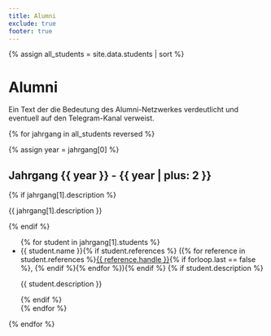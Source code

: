 ```yaml
---
title: Alumni
exclude: true
footer: true
---
```


{% assign all_students = site.data.students | sort %}

# Alumni

Ein Text der die Bedeutung des Alumni-Netzwerkes verdeutlicht und eventuell auf den Telegram-Kanal verweist.

{% for jahrgang in all_students reversed %}
<section>
{% assign year = jahrgang[0] %}
<h2>Jahrgang {{ year }} - {{ year | plus: 2 }}</h2>
{% if jahrgang[1].description %}<p>{{ jahrgang[1].description }}</p>{% endif %}
<ul>
{% for student in jahrgang[1].students %}
<li itemscope itemtype="http://schema.org/Person"><link itemprop="alumniOf" href="{{ site.url }}/#organization" /><span itemprop="name">{{ student.name }}</span>{% if student.references %} ({% for reference in student.references %}<a itemprop="sameAs" href="{{ reference.url }}">{{ reference.handle }}</a>{% if forloop.last == false %}, {% endif %}{% endfor %}){% endif %}
{% if student.description %}<p>{{ student.description }}</p>{% endif %}
</li>
{% endfor %}
</ul>
</section>
{% endfor %}
